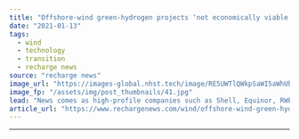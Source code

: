 ```yaml
---
title: "Offshore-wind green-hydrogen projects ‘not economically viable’ says analyst"
date: "2021-01-13"
tags: 
  - wind
  - technology
  - transition
  - recharge news
source: "recharge news"
image_url: "https://images-global.nhst.tech/image/RE5UWTlQWkpSaWI5aWhUblZyU0U4eXdqcUlBRkdEUnZYY0pGc1JnVWFwRT0=/nhst/binary/b7c624f613d56e5f58ac28dbed24b432"
image_fp: "/assets/img/post_thumbnails/41.jpg"
lead: "News comes as high-profile companies such as Shell, Equinor, RWE, Repsol, Siemens and Vattenfall are all investing in such projects"
article_url: "https://www.rechargenews.com/wind/offshore-wind-green-hydrogen-projects-not-economically-viable-says-analyst/2-1-944077"
---
```


---
